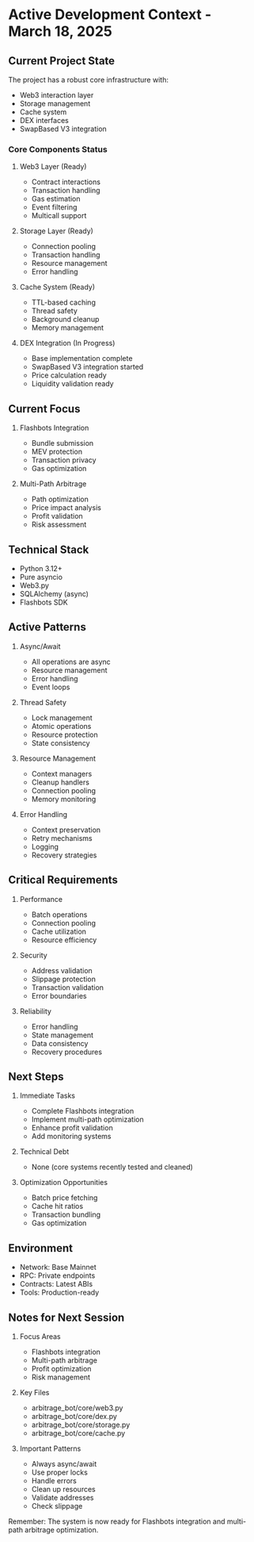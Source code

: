 # Active Development Context - March 18, 2025

## Current Project State
The project has a robust core infrastructure with:
- Web3 interaction layer
- Storage management
- Cache system
- DEX interfaces
- SwapBased V3 integration

### Core Components Status
1. Web3 Layer (Ready)
   - Contract interactions
   - Transaction handling
   - Gas estimation
   - Event filtering
   - Multicall support

2. Storage Layer (Ready)
   - Connection pooling
   - Transaction handling
   - Resource management
   - Error handling

3. Cache System (Ready)
   - TTL-based caching
   - Thread safety
   - Background cleanup
   - Memory management

4. DEX Integration (In Progress)
   - Base implementation complete
   - SwapBased V3 integration started
   - Price calculation ready
   - Liquidity validation ready

## Current Focus
1. Flashbots Integration
   - Bundle submission
   - MEV protection
   - Transaction privacy
   - Gas optimization

2. Multi-Path Arbitrage
   - Path optimization
   - Price impact analysis
   - Profit validation
   - Risk assessment

## Technical Stack
- Python 3.12+
- Pure asyncio
- Web3.py
- SQLAlchemy (async)
- Flashbots SDK

## Active Patterns
1. Async/Await
   - All operations are async
   - Resource management
   - Error handling
   - Event loops

2. Thread Safety
   - Lock management
   - Atomic operations
   - Resource protection
   - State consistency

3. Resource Management
   - Context managers
   - Cleanup handlers
   - Connection pooling
   - Memory monitoring

4. Error Handling
   - Context preservation
   - Retry mechanisms
   - Logging
   - Recovery strategies

## Critical Requirements
1. Performance
   - Batch operations
   - Connection pooling
   - Cache utilization
   - Resource efficiency

2. Security
   - Address validation
   - Slippage protection
   - Transaction validation
   - Error boundaries

3. Reliability
   - Error handling
   - State management
   - Data consistency
   - Recovery procedures

## Next Steps
1. Immediate Tasks
   - Complete Flashbots integration
   - Implement multi-path optimization
   - Enhance profit validation
   - Add monitoring systems

2. Technical Debt
   - None (core systems recently tested and cleaned)

3. Optimization Opportunities
   - Batch price fetching
   - Cache hit ratios
   - Transaction bundling
   - Gas optimization

## Environment
- Network: Base Mainnet
- RPC: Private endpoints
- Contracts: Latest ABIs
- Tools: Production-ready

## Notes for Next Session
1. Focus Areas
   - Flashbots integration
   - Multi-path arbitrage
   - Profit optimization
   - Risk management

2. Key Files
   - arbitrage_bot/core/web3.py
   - arbitrage_bot/core/dex.py
   - arbitrage_bot/core/storage.py
   - arbitrage_bot/core/cache.py

3. Important Patterns
   - Always async/await
   - Use proper locks
   - Handle errors
   - Clean up resources
   - Validate addresses
   - Check slippage

Remember: The system is now ready for Flashbots integration and multi-path arbitrage optimization.
